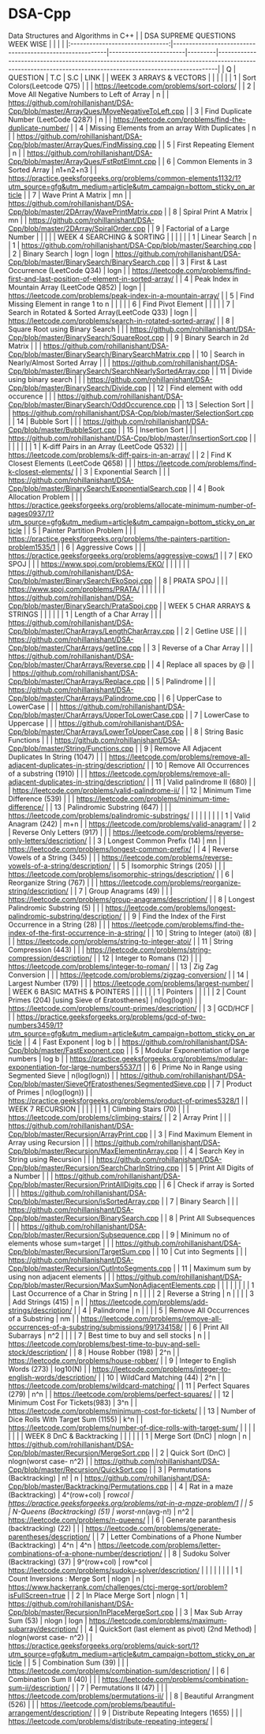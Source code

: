 # DSA-Cpp
Data Structures and Algorithms in C++
|                                 |                DSA SUPREME QUESTIONS WEEK   WISE        |                        |         |                                                                                                                                                            |
|:-------------------------------:|---------------------------------------------------------|------------------------|---------|------------------------------------------------------------------------------------------------------------------------------------------------------------|
|                Q                |                         QUESTION                        |           T.C          |   S.C   |                                                                            LINK                                                                            |
| WEEK   3  ARRAYS & VECTORS      |                                                         |                        |         |                                                                                                                                                            |
|                1                | Sort Colors(Leetcode Q75)                               |                        |         | https://leetcode.com/problems/sort-colors/                                                                                                                 |
|                2                | Move All Negative Numbers to Left of Array              |            n           |         | https://github.com/rohillanishant/DSA-Cpp/blob/master/ArrayQues/MoveNegativeToLeft.cpp                                                                     |
|                3                | Find Duplicate Number (LeetCode Q287)                   |            n           |         | https://leetcode.com/problems/find-the-duplicate-number/                                                                                                   |
|                4                | Missing Elements from an array With Duplicates          |            n           |         | https://github.com/rohillanishant/DSA-Cpp/blob/master/ArrayQues/FindMissing.cpp                                                                            |
|                5                | First Repeating Element                                 |            n           |         | https://github.com/rohillanishant/DSA-Cpp/blob/master/ArrayQues/FstRptElmnt.cpp                                                                            |
|                6                | Common Elements in 3 Sorted Array                       |        n1+n2+n3        |         | https://practice.geeksforgeeks.org/problems/common-elements1132/1?utm_source=gfg&utm_medium=article&utm_campaign=bottom_sticky_on_article                  |
|                7                | Wave Print A Matrix                                     |           mn           |         | https://github.com/rohillanishant/DSA-Cpp/blob/master/2DArray/WavePrintMatrix.cpp                                                                          |
|                8                | Spiral Print A Matrix                                   |           mn           |         | https://github.com/rohillanishant/DSA-Cpp/blob/master/2DArray/SpiralOrder.cpp                                                                              |
|                9                | Factorial of a Large Number                             |                        |         |                                                                                                                                                            |
| WEEK   4  SEARCHING & SORTING   |                                                         |                        |         |                                                                                                                                                            |
|                1                | Linear Search                                           |            n           |    1    | https://github.com/rohillanishant/DSA-Cpp/blob/master/Searching.cpp                                                                                        |
|                2                | Binary Search                                           |          logn          |   logn  | https://github.com/rohillanishant/DSA-Cpp/blob/master/BinarySearch/BinarySearch.cpp                                                                        |
|                3                | First & Last Occurrence (LeetCode Q34)                  |          logn          |         | https://leetcode.com/problems/find-first-and-last-position-of-element-in-sorted-array/                                                                     |
|                4                | Peak Index in Mountain Array (LeetCode Q852)            |          logn          |         | https://leetcode.com/problems/peak-index-in-a-mountain-array/                                                                                              |
|                5                | Find Missing Element in range 1 to n                    |                        |         |                                                                                                                                                            |
|                6                | Find Pivot Element                                      |                        |         |                                                                                                                                                            |
|                7                | Search in Rotated & Sorted Array(LeetCode Q33)          |          logn          |         | https://leetcode.com/problems/search-in-rotated-sorted-array/                                                                                              |
|                8                | Square Root using Binary Search                         |                        |         | https://github.com/rohillanishant/DSA-Cpp/blob/master/BinarySearch/SquareRoot.cpp                                                                          |
|                9                | Binary Search in 2d Matrix                              |                        |         | https://github.com/rohillanishant/DSA-Cpp/blob/master/BinarySearch/BinarySearchMatrix.cpp                                                                  |
|                10               | Search in Nearly/Almost Sorted Array                    |                        |         | https://github.com/rohillanishant/DSA-Cpp/blob/master/BinarySearch/SearchNearlySortedArray.cpp                                                             |
|                11               | Divide using binary search                              |                        |         | https://github.com/rohillanishant/DSA-Cpp/blob/master/BinarySearch/Divide.cpp                                                                              |
|                12               | Find element with odd occurence                         |                        |         | https://github.com/rohillanishant/DSA-Cpp/blob/master/BinarySearch/OddOccurence.cpp                                                                        |
|                13               | Selection Sort                                          |                        |         | https://github.com/rohillanishant/DSA-Cpp/blob/master/SelectionSort.cpp                                                                                    |
|                14               | Bubble Sort                                             |                        |         | https://github.com/rohillanishant/DSA-Cpp/blob/master/BubbleSort.cpp                                                                                       |
|                15               | Insertion Sort                                          |                        |         | https://github.com/rohillanishant/DSA-Cpp/blob/master/InsertionSort.cpp                                                                                    |
|                                 |                                                         |                        |         |                                                                                                                                                            |
|                1                | K-diff Pairs in an Array (LeetCode Q532)                |                        |         | https://leetcode.com/problems/k-diff-pairs-in-an-array/                                                                                                    |
|                2                | Find K Closest Elements (LeetCode Q658)                 |                        |         | https://leetcode.com/problems/find-k-closest-elements/                                                                                                     |
|                3                | Exponential Search                                      |                        |         | https://github.com/rohillanishant/DSA-Cpp/blob/master/BinarySearch/ExponentialSearch.cpp                                                                   |
|                4                | Book Allocation Problem                                 |                        |         | https://practice.geeksforgeeks.org/problems/allocate-minimum-number-of-pages0937/1?utm_source=gfg&utm_medium=article&utm_campaign=bottom_sticky_on_article |
|                5                | Painter Partition Problem                               |                        |         | https://practice.geeksforgeeks.org/problems/the-painters-partition-problem1535/1                                                                           |
|                6                | Aggressive Cows                                         |                        |         | https://practice.geeksforgeeks.org/problems/aggressive-cows/1                                                                                              |
|                7                | EKO SPOJ                                                |                        |         | https://www.spoj.com/problems/EKO/                                                                                                                         |
|                                 |                                                         |                        |         | https://github.com/rohillanishant/DSA-Cpp/blob/master/BinarySearch/EkoSpoj.cpp                                                                             |
|                8                | PRATA SPOJ                                              |                        |         | https://www.spoj.com/problems/PRATA/                                                                                                                       |
|                                 |                                                         |                        |         | https://github.com/rohillanishant/DSA-Cpp/blob/master/BinarySearch/PrataSpoj.cpp                                                                           |
| WEEK   5 CHAR ARRAYS & STRINGS  |                                                         |                        |         |                                                                                                                                                            |
|                1                | Length of a Char Array                                  |                        |         | https://github.com/rohillanishant/DSA-Cpp/blob/master/CharArrays/LengthCharArray.cpp                                                                       |
|                2                | Getline USE                                             |                        |         | https://github.com/rohillanishant/DSA-Cpp/blob/master/CharArrays/getline.cpp                                                                               |
|                3                | Reverse of a Char Array                                 |                        |         | https://github.com/rohillanishant/DSA-Cpp/blob/master/CharArrays/Reverse.cpp                                                                               |
|                4                | Replace all spaces by @                                 |                        |         | https://github.com/rohillanishant/DSA-Cpp/blob/master/CharArrays/Replace.cpp                                                                               |
|                5                | Palindrome                                              |                        |         | https://github.com/rohillanishant/DSA-Cpp/blob/master/CharArrays/Palindrome.cpp                                                                            |
|                6                | UpperCase to LowerCase                                  |                        |         | https://github.com/rohillanishant/DSA-Cpp/blob/master/CharArrays/UpperToLowerCase.cpp                                                                      |
|                7                | LowerCase to Uppercase                                  |                        |         | https://github.com/rohillanishant/DSA-Cpp/blob/master/CharArrays/LowerToUpperCase.cpp                                                                      |
|                8                | String Basic Functions                                  |                        |         | https://github.com/rohillanishant/DSA-Cpp/blob/master/String/Functions.cpp                                                                                 |
|                9                | Remove All Adjacent Duplicates In String (1047)         |                        |         | https://leetcode.com/problems/remove-all-adjacent-duplicates-in-string/description/                                                                        |
|                10               | Remove  All Occurrences   of a substring (1910)         |                        |         | https://leetcode.com/problems/remove-all-adjacent-duplicates-in-string/description/                                                                        |
|                11               | Valid palindrome II (680)                               |                        |         | https://leetcode.com/problems/valid-palindrome-ii/                                                                                                         |
|                12               | Minimum Time Difference (539)                           |                        |         | https://leetcode.com/problems/minimum-time-difference/                                                                                                     |
|                13               | Palindromic Substring (647)                             |                        |         | https://leetcode.com/problems/palindromic-substrings/                                                                                                      |
|                                 |                                                         |                        |         |                                                                                                                                                            |
|                1                | Valid Anagram (242)                                     |           m+n          |         | https://leetcode.com/problems/valid-anagram/                                                                                                               |
|                2                | Reverse Only Letters (917)                              |                        |         | https://leetcode.com/problems/reverse-only-letters/description/                                                                                            |
|                3                | Longest Common Prefix (14)                              |           mn           |         | https://leetcode.com/problems/longest-common-prefix/                                                                                                       |
|                4                | Reverse Vowels of a String (345)                        |                        |         | https://leetcode.com/problems/reverse-vowels-of-a-string/description/                                                                                      |
|                5                | Isomorphic Strings (205)                                |                        |         | https://leetcode.com/problems/isomorphic-strings/description/                                                                                              |
|                6                | Reorganize String (767)                                 |                        |         | https://leetcode.com/problems/reorganize-string/description/                                                                                               |
|                7                | Group Anagrams (49)                                     |                        |         | https://leetcode.com/problems/group-anagrams/description/                                                                                                  |
|                8                | Longest Palindromic Substring (5)                       |                        |         | https://leetcode.com/problems/longest-palindromic-substring/description/                                                                                   |
|                9                | Find the Index of the First Occurrence in a String (28) |                        |         | https://leetcode.com/problems/find-the-index-of-the-first-occurrence-in-a-string/                                                                          |
|                10               | String to Integer (atoi) (8)                            |                        |         | https://leetcode.com/problems/string-to-integer-atoi/                                                                                                      |
|                11               | String Compression (443)                                |                        |         | https://leetcode.com/problems/string-compression/description/                                                                                              |
|                12               | Integer to Romans (12)                                  |                        |         | https://leetcode.com/problems/integer-to-roman/                                                                                                            |
|                13               | Zig Zag Conversion                                      |                        |         | https://leetcode.com/problems/zigzag-conversion/                                                                                                           |
|                14               | Largest Number (179)                                    |                        |         | https://leetcode.com/problems/largest-number/                                                                                                              |
| WEEK   6 BASIC MATHS & POINTERS |                                                         |                        |         |                                                                                                                                                            |
|                1                | Pointers                                                |                        |         |                                                                                                                                                            |
|                2                | Count Primes (204)   [using Sieve   of Eratosthenes]    |      n(log(logn))      |         | https://leetcode.com/problems/count-primes/description/                                                                                                    |
|                3                | GCD/HCF                                                 |                        |         | https://practice.geeksforgeeks.org/problems/gcd-of-two-numbers3459/1?utm_source=gfg&utm_medium=article&utm_campaign=bottom_sticky_on_article               |
|                4                | Fast Exponent                                           |          log b         |         | https://github.com/rohillanishant/DSA-Cpp/blob/master/FastExponent.cpp                                                                                     |
|                5                | Modular Exponentiation of large numbers                 |          log b         |         | https://practice.geeksforgeeks.org/problems/modular-exponentiation-for-large-numbers5537/1                                                                 |
|                6                | Prime No in Range using Segmented Sieve                 |      n(log(logn))      |         | https://github.com/rohillanishant/DSA-Cpp/blob/master/SieveOfEratosthenes/SegmentedSieve.cpp                                                               |
|                7                | Product of Primes                                       |      n(log(logn))      |         | https://practice.geeksforgeeks.org/problems/product-of-primes5328/1                                                                                        |
| WEEK   7 RECURSION              |                                                         |                        |         |                                                                                                                                                            |
|                1                | Climbing Stairs (70)                                    |                        |         | https://leetcode.com/problems/climbing-stairs/                                                                                                             |
|                2                | Array Print                                             |                        |         | https://github.com/rohillanishant/DSA-Cpp/blob/master/Recursion/ArrayPrint.cpp                                                                             |
|                3                | Find Maximum Element in Array using Recursion           |                        |         | https://github.com/rohillanishant/DSA-Cpp/blob/master/Recursion/MaxElementinArray.cpp                                                                      |
|                4                | Search Key in String using Recursion                    |                        |         | https://github.com/rohillanishant/DSA-Cpp/blob/master/Recursion/SearchCharInString.cpp                                                                     |
|                5                | Print All Digits of a Number                            |                        |         | https://github.com/rohillanishant/DSA-Cpp/blob/master/Recursion/PrintAllDigits.cpp                                                                         |
|                6                | Check if array is Sorted                                |                        |         | https://github.com/rohillanishant/DSA-Cpp/blob/master/Recursion/isSortedArray.cpp                                                                          |
|                7                | Binary Search                                           |                        |         | https://github.com/rohillanishant/DSA-Cpp/blob/master/Recursion/BinarySearch.cpp                                                                           |
|                8                | Print All Subsequences                                  |                        |         | https://github.com/rohillanishant/DSA-Cpp/blob/master/Recursion/Subsequence.cpp                                                                            |
|                9                | Minimum no of elements whose sum=target                 |                        |         | https://github.com/rohillanishant/DSA-Cpp/blob/master/Recursion/TargetSum.cpp                                                                              |
|                10               | Cut into Segments                                       |                        |         | https://github.com/rohillanishant/DSA-Cpp/blob/master/Recursion/CutIntoSegments.cpp                                                                        |
|                11               | Maximum sum by using  non adjacent elements             |                        |         | https://github.com/rohillanishant/DSA-Cpp/blob/master/Recursion/MaxSumNonAdjacentElements.cpp                                                              |
|                                 |                                                         |                        |         |                                                                                                                                                            |
|                1                | Last Occurrence of a Char in String                     |            n           |         |                                                                                                                                                            |
|                2                | Reverse a String                                        |            n           |         |                                                                                                                                                            |
|                3                | Add Strings (415)                                       |            n           |         | https://leetcode.com/problems/add-strings/description/                                                                                                     |
|                4                | Palindrome                                              |            n           |         |                                                                                                                                                            |
|                5                | Remove All Occurrences of a Substring                   |           nm           |         | https://leetcode.com/problems/remove-all-occurrences-of-a-substring/submissions/991734158/                                                                 |
|                6                | Print All Subarrays                                     |           n^2          |         |                                                                                                                                                            |
|                7                | Best time to buy and sell stocks                        |            n           |         | https://leetcode.com/problems/best-time-to-buy-and-sell-stock/description/                                                                                 |
|                8                | House Robber (198)                                      |           2^n          |         | https://leetcode.com/problems/house-robber/                                                                                                                |
|                9                | Integer to English Words (273)                          |        log10(N)        |         | https://leetcode.com/problems/integer-to-english-words/description/                                                                                        |
|                10               | WildCard Matching (44)                                  |           2^n          |         | https://leetcode.com/problems/wildcard-matching/                                                                                                           |
|                11               | Perfect Squares (279)                                   |           n^n          |         | https://leetcode.com/problems/perfect-squares/                                                                                                             |
|                12               | Minimum Cost For Tickets(983)                           |           3^n          |         | https://leetcode.com/problems/minimum-cost-for-tickets/                                                                                                    |
|                13               | Number of Dice Rolls With Target Sum (1155)             |           k^n          |         | https://leetcode.com/problems/number-of-dice-rolls-with-target-sum/                                                                                        |
|                                 |                                                         |                        |         |                                                                                                                                                            |
| WEEK   8 DnC & Backtracking     |                                                         |                        |         |                                                                                                                                                            |
|                1                | Merge Sort (DnC)                                        |          nlogn         |    n    | https://github.com/rohillanishant/DSA-Cpp/blob/master/Recursion/MergeSort.cpp                                                                              |
|                2                | Quick Sort (DnC)                                        | nlogn(worst case- n^2) |         | https://github.com/rohillanishant/DSA-Cpp/blob/master/Recursion/QuickSort.cpp                                                                              |
|                3                | Permutations (Backtracking)                             |           n!           |    n    | https://github.com/rohillanishant/DSA-Cpp/blob/master/Backtracking/Permutations.cpp                                                                        |
|                4                | Rat in a maze (Backtracking)                            |       4^(row+col)      | row*col | https://practice.geeksforgeeks.org/problems/rat-in-a-maze-problem/1                                                                                        |
|                5                | N-Queens (Backtracking) (51)                            |    worst-n*n(avg-n!)   |   n^2   | https://leetcode.com/problems/n-queens/                                                                                                                    |
|                6                | Generate paranthesis (backtracking) (22)                |                        |         | https://leetcode.com/problems/generate-parentheses/description/                                                                                            |
|                7                | Letter Combinations of a Phone Number (Backtracking)    |           4^n          |   4^n   | https://leetcode.com/problems/letter-combinations-of-a-phone-number/description/                                                                           |
|                8                | Sudoku Solver (Backtracking) (37)                       |       9^(row+col)      | row*col | https://leetcode.com/problems/sudoku-solver/description/                                                                                                   |
|                                 |                                                         |                        |         |                                                                                                                                                            |
|                1                | Count Inversions : Merge Sort                           |          nlogn         |    n    | https://www.hackerrank.com/challenges/ctci-merge-sort/problem?isFullScreen=true                                                                            |
|                2                | In Place Merge Sort                                     |          nlogn         |    1    | https://github.com/rohillanishant/DSA-Cpp/blob/master/Recursion/InPlaceMergeSort.cpp                                                                       |
|                3                | Max Sub Array Sum (53)                                  |          nlogn         |   logn  | https://leetcode.com/problems/maximum-subarray/description/                                                                                                |
|                4                | QuickSort (last element as pivot) (2nd Method)          | nlogn(worst case- n^2) |         | https://practice.geeksforgeeks.org/problems/quick-sort/1?utm_source=gfg&utm_medium=article&utm_campaign=bottom_sticky_on_article                           |
|                5                | Combination Sum (39)                                    |                        |         | https://leetcode.com/problems/combination-sum/description/                                                                                                 |
|                6                | Combination Sum II (40)                                 |                        |         | https://leetcode.com/problems/combination-sum-ii/description/                                                                                              |
|                7                | Permutations II (47)                                    |                        |         | https://leetcode.com/problems/permutations-ii/                                                                                                             |
|                8                | Beautiful Arrangment (526)                              |                        |         | https://leetcode.com/problems/beautiful-arrangement/description/                                                                                           |
|                9                | Distribute Repeating Integers (1655)                    |                        |         | https://leetcode.com/problems/distribute-repeating-integers/                                                                                               |
